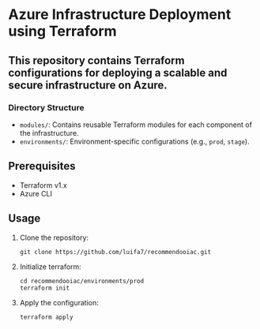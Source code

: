 # Azure Infrastructure Deployment using Terraform
## This repository contains Terraform configurations for deploying a scalable and secure infrastructure on Azure.

### Directory Structure
- `modules/`: Contains reusable Terraform modules for each component of the infrastructure.
- `environments/`: Environment-specific configurations (e.g., `prod`, `stage`).
  
## Prerequisites

- Terraform v1.x
- Azure CLI

## Usage

1. Clone the repository:
   ```
   git clone https://github.com/luifa7/recommendooiac.git
   ```

2. Initialize terraform:
    ```
    cd recommendooiac/environments/prod
    terraform init
    ```

3. Apply the configuration:
    ```
    terraform apply
    ```

